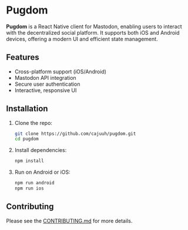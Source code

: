 # Pugdom

**Pugdom** is a React Native client for Mastodon, enabling users to interact with the decentralized social platform. It supports both iOS and Android devices, offering a modern UI and efficient state management.

## Features

- Cross-platform support (iOS/Android)
- Mastodon API integration
- Secure user authentication
- Interactive, responsive UI

## Installation

1. Clone the repo:

   ```bash
   git clone https://github.com/cajuuh/pugdom.git
   cd pugdom

   ```

2. Install dependencies:

   ```bash
   npm install
   ```

3. Run on Android or iOS:
   ```bash
   npm run android
   npm run ios
   ```

## Contributing

Please see the [CONTRIBUTING.md](./CONTRIBUTING.md) for more details.

